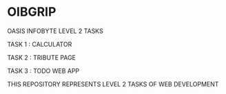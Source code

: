 # OIBGRIP
OASIS INFOBYTE LEVEL 2 TASKS

TASK 1 : CALCULATOR

TASK 2 : TRIBUTE PAGE

TASK 3 : TODO WEB APP

THIS REPOSITORY REPRESENTS LEVEL 2 TASKS OF WEB DEVELOPMENT


